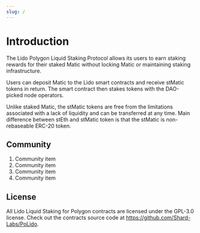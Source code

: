 ```yaml
---
slug: /
---
```


# Introduction

The Lido Polygon Liquid Staking Protocol allows its users to earn staking rewards for their staked Matic without locking Matic or maintaining staking infrastructure.

Users can deposit Matic to the Lido smart contracts and receive stMatic tokens in return. The smart contract then stakes tokens with the DAO-picked node operators.

Unlike staked Matic, the stMatic tokens are free from the limitations associated with a lack of liquidity and can be transferred at any time. Main difference between stEth and stMatic token is that the stMatic is non-rebaseable ERC-20 token.

## Community
1. Community item
2. Community item
3. Community item
4. Community item

## License

All Lido Liquid Staking for Polygon contracts are licensed under the GPL-3.0 license. Check out the contracts source code at https://github.com/Shard-Labs/PoLido.
